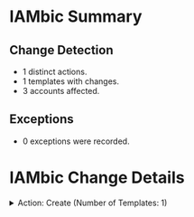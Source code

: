 # IAMbic Summary
## Change Detection
* 1 distinct actions.
* 1 templates with changes.
* 3 accounts affected.
## Exceptions
* 0 exceptions were recorded.

# IAMbic Change Details

<details>
<summary>Action: Create (Number of Templates: 1)</summary>
    <blockquote>
        <details>
        <summary>Template: log_reading.yaml (Number of Accounts: 3)</summary>
            <blockquote>
                <details>
                <summary>Account: iambic-tutorial-aws-prod - (251344704583) (Number of Changes: 1)</summary>
                    <blockquote>
                        <table>
                            <thead>
                                <tr>
                                    <th>Resource ID</th>
                                    <th>Resource Type</th>
                                    <th>Change Type</th>
                                </tr>
                            </thead>
                            <tbody>
                                <tr>
                                    <td>LogReadingRole_iambic-tutorial-aws-prod</td>
                                    <td>aws:iam:role</td>
                                    <td>Create</td>
                                </tr>
                                </tbody>
                        </table>
                        </blockquote>
                </details>
                <details>
                <summary>Account: iambic-tutorial-aws-stage - (373115601789) (Number of Changes: 1)</summary>
                    <blockquote>
                        <table>
                            <thead>
                                <tr>
                                    <th>Resource ID</th>
                                    <th>Resource Type</th>
                                    <th>Change Type</th>
                                </tr>
                            </thead>
                            <tbody>
                                <tr>
                                    <td>LogReadingRole_iambic-tutorial-aws-stage</td>
                                    <td>aws:iam:role</td>
                                    <td>Create</td>
                                </tr>
                                </tbody>
                        </table>
                        </blockquote>
                </details>
                <details>
                <summary>Account: iambic-tutorial-aws-dev - (961373467395) (Number of Changes: 1)</summary>
                    <blockquote>
                        <table>
                            <thead>
                                <tr>
                                    <th>Resource ID</th>
                                    <th>Resource Type</th>
                                    <th>Change Type</th>
                                </tr>
                            </thead>
                            <tbody>
                                <tr>
                                    <td>LogReadingRole_iambic-tutorial-aws-dev</td>
                                    <td>aws:iam:role</td>
                                    <td>Create</td>
                                </tr>
                                </tbody>
                        </table>
                        </blockquote>
                </details>
                </blockquote>
        </details>
        </blockquote>
</details>

